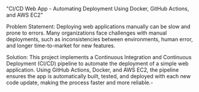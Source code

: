 "CI/CD Web App - Automating Deployment Using Docker, GitHub Actions, and AWS EC2"

Problem Statement: Deploying web applications manually can be slow and prone to errors. Many organizations face challenges with manual deployments, such as inconsistencies between environments, human error, and longer time-to-market for new features.


Solution: This project implements a Continuous Integration and Continuous Deployment (CI/CD) pipeline to automate the deployment of a simple web application. Using GitHub Actions, Docker, and AWS EC2, the pipeline ensures the app is automatically built, tested, and deployed with each new code update, making the process faster and more reliable.-
